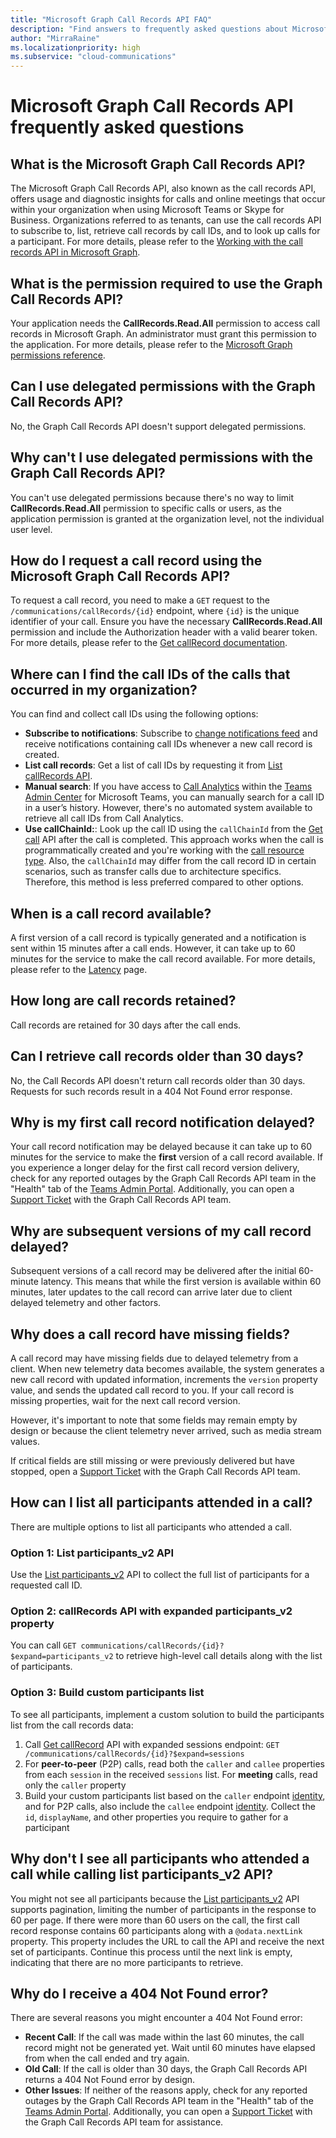 ```yaml
---
title: "Microsoft Graph Call Records API FAQ"
description: "Find answers to frequently asked questions about Microsoft Call Records API and Call Records notification feed."
author: "MirraRaine"
ms.localizationpriority: high
ms.subservice: "cloud-communications"
---
```


# Microsoft Graph Call Records API frequently asked questions

## What is the Microsoft Graph Call Records API?

The Microsoft Graph Call Records API, also known as the call records API, offers usage and diagnostic insights for calls and online meetings that occur within your organization when using Microsoft Teams or Skype for Business. Organizations referred to as tenants, can use the call records API to subscribe to, list, retrieve call records by call IDs, and to look up calls for a participant. For more details, please refer to the [Working with the call records API in Microsoft Graph](/graph/api/resources/callrecords-api-overview).

## What is the permission required to use the Graph Call Records API?

Your application needs the **CallRecords.Read.All** permission to access call records in Microsoft Graph. An administrator must grant this permission to the application. For more details, please refer to the [Microsoft Graph permissions reference](permissions-reference.md).

## Can I use delegated permissions with the Graph Call Records API?

No, the Graph Call Records API doesn't support delegated permissions.

## Why can't I use delegated permissions with the Graph Call Records API?

You can't use delegated permissions because there's no way to limit **CallRecords.Read.All** permission to specific calls or users, as the application permission is granted at the organization level, not the individual user level.

## How do I request a call record using the Microsoft Graph Call Records API?

To request a call record, you need to make a `GET` request to the `/communications/callRecords/{id}` endpoint, where `{id}` is the unique identifier of your call. Ensure you have the necessary **CallRecords.Read.All** permission and include the Authorization header with a valid bearer token. For more details, please refer to the  [Get callRecord documentation](/graph/api/callrecords-callrecord-get).

## Where can I find the call IDs of the calls that occurred in my organization?

You can find and collect call IDs using the following options:

* **Subscribe to notifications**: Subscribe to [change notifications feed](changenotifications-for-callrecords.md) and receive notifications containing call IDs whenever a new call record is created.
* **List call records**: Get a list of call IDs by requesting it from [List callRecords API](/graph/api/callrecords-cloudcommunications-list-callrecords).
* **Manual search**: If you have access to [Call Analytics](/microsoftteams/use-call-analytics-to-troubleshoot-poor-call-quality) within the [Teams Admin Center](/microsoftteams/teams-overview) for Microsoft Teams, you can manually search for a call ID in a user’s history. However, there's no automated system available to retrieve all call IDs from Call Analytics.
* **Use callChainId:**: Look up the call ID using the `callChainId` from the [Get call](/graph/api/resources/call) API after the call is completed. This approach works when the call is programmatically created and you're working with the [call resource type](/graph/api/resources/call). Also, the `callChainId` may differ from the call record ID in certain scenarios, such as transfer calls due to architecture specifics. Therefore, this method is less preferred compared to other options.

## When is a call record available?

A first version of a call record is typically generated and a notification is sent within 15 minutes after a call ends. However, it can take up to 60 minutes for the service to make the call record available. For more details, please refer to the [Latency](/graph/api/resources/subscription#latency) page.

## How long are call records retained?

Call records are retained for 30 days after the call ends.

## Can I retrieve call records older than 30 days?

No, the Call Records API doesn't return call records older than 30 days. Requests for such records result in a 404 Not Found error response.

## Why is my first call record notification delayed?

Your call record notification may be delayed because it can take up to 60 minutes for the service to make the **first** version of a call record available. If you experience a longer delay for the first call record version delivery, check for any reported outages by the Graph Call Records API team in the "Health" tab of the [Teams Admin Portal](https://admin.teams.microsoft.com/). Additionally, you can open a [Support Ticket](https://developer.microsoft.com/graph/support) with the Graph Call Records API team.

## Why are subsequent versions of my call record delayed?

Subsequent versions of a call record may be delivered after the initial 60-minute latency. This means that while the first version is available within 60 minutes, later updates to the call record can arrive later due to client delayed telemetry and other factors.

## Why does a call record have missing fields?

A call record may have missing fields due to delayed telemetry from a client. When new telemetry data becomes available, the system generates a new call record with updated information, increments the `version` property value, and sends the updated call record to you. If your call record is missing properties, wait for the next call record version.

However, it's important to note that some fields may remain empty by design or because the client telemetry never arrived, such as media stream values.

If critical fields are still missing or were previously delivered but have stopped, open a [Support Ticket](https://developer.microsoft.com/graph/support) with the Graph Call Records API team.

## How can I list all participants attended in a call?

There are multiple options to list all participants who attended a call.

### Option 1: List participants_v2 API

Use the [List participants_v2](/graph/api/callrecords-callrecord-list-participants_v2) API to collect the full list of participants for a requested call ID.

### Option 2: callRecords API with expanded participants_v2 property

You can call `GET communications/callRecords/{id}?$expand=participants_v2` to retrieve high-level call details along with the list of participants.

### Option 3: Build custom participants list

To see all participants, implement a custom solution to build the participants list from the call records data:

1. Call [Get callRecord](/graph/api/callrecords-callrecord-get) API with expanded sessions endpoint: `GET /communications/callRecords/{id}?$expand=sessions`
2. For **peer-to-peer** (P2P) calls, read both the `caller` and `callee` properties from each `session` in the received `sessions` list. For **meeting** calls, read only the `caller` property
3. Build your custom participants list based on the `caller` endpoint [identity](/graph/api/resources/identity), and for P2P calls, also include the `callee` endpoint [identity](/graph/api/resources/identity). Collect the `id`, `displayName`, and other properties you require to gather for a participant

## Why don't I see all participants who attended a call while calling list participants_v2 API?

You might not see all participants because the [List participants_v2](/graph/api/callrecords-callrecord-list-participants_v2) API supports pagination, limiting the number of participants in the response to 60 per page. If there were more than 60 users on the call, the first call record response contains 60 participants along with a `@odata.nextLink` property. This property includes the URL to call the API and receive the next set of participants. Continue this process until the next link is empty, indicating that there are no more participants to retrieve.

## Why do I receive a 404 Not Found error?

There are several reasons you might encounter a 404 Not Found error:

* **Recent Call**: If the call was made within the last 60 minutes, the call record might not be generated yet. Wait until 60 minutes have elapsed from when the call ended and try again.
* **Old Call**: If the call is older than 30 days, the Graph Call Records API returns a 404 Not Found error by design.
* **Other Issues**: If neither of the reasons apply, check for any reported outages by the Graph Call Records API team in the "Health" tab of the [Teams Admin Portal](https://admin.teams.microsoft.com/). Additionally, you can open a [Support Ticket](https://developer.microsoft.com/graph/support) with the Graph Call Records API team for assistance.

